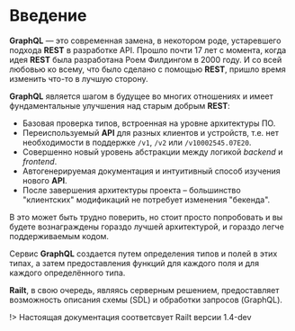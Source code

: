 # Введение

**GraphQL** — это современная замена, в некотором роде, устаревшего подхода 
**REST** в разработке API. Прошло почти 17 лет с момента, когда идея **REST** была 
разработана Роем Филдингом в 2000 году. И со всей любовью ко всему, что было сделано
с помощью **REST**, пришло время изменить что-то в лучшую сторону.
 
**GraphQL** является шагом в будущее во многих отношениях и имеет фундаментальные 
улучшения над старым добрым **REST**:

- Базовая проверка типов, встроенная на уровне архитектуры ПО.
- Переиспользуемый **API** для разных клиентов и устройств, 
т.е. нет необходимости в поддержке `/v1`, `/v2` или `/v10002545.07E20`.
- Совершенно новый уровень абстракции между логикой _backend_ и _frontend_.
- Автогенерируемая документация и интуитивный способ изучения нового **API**.
- После завершения архитектуры проекта – большинство "клиентских" модификаций не потребует изменения "бекенда".

В это может быть трудно поверить, но стоит просто попробовать и вы будете вознаграждены гораздо лучшей архитектурой, 
и гораздо легче поддерживаемым кодом.

Сервис **GraphQL** создается путем определения типов и полей в этих типах, 
а затем предоставления функций для каждого поля и для каждого определённого типа.

**Railt**, в свою очередь, являясь серверным решением, предоставляет возможность описания схемы 
(SDL) и обработки запросов (GraphQL).

!> Настоящая документация соответсвует Railt версии 1.4-dev
